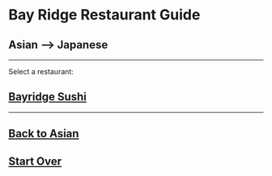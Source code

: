 # Bay Ridge Restaurant Guide
## Asian --> Japanese
---
Select a restaurant:
## [Bayridge Sushi](http://www.brsushi.com/)
---
## [Back to Asian](../asian.md)
## [Start Over](../home.md)
